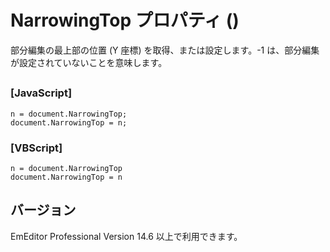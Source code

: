 # NarrowingTop プロパティ ()

部分編集の最上部の位置 (Y 座標) を取得、または設定します。-1 は、部分編集が設定されていないことを意味します。

## 

### \[JavaScript\]

```
n = document.NarrowingTop;
document.NarrowingTop = n;
```

### \[VBScript\]

```
n = document.NarrowingTop
document.NarrowingTop = n
```

## バージョン

EmEditor Professional Version 14.6 以上で利用できます。
